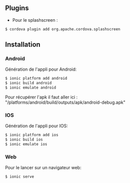 ## Plugins 
 
- Pour le splashscreen : 
```bash
$ cordova plugin add org.apache.cordova.splashscreen 
```

## Installation 

### Android
Génération de l'appli pour Android: 
```bash
$ ionic platform add android
$ ionic build android
$ ionic emulate android
```
Pour récupérer l'apk il faut aller ici : "/platforms/android/build/outputs/apk/android-debug.apk"

### IOS
Génération de l'appli pour IOS: 
```bash
$ ionic platform add ios
$ ionic build ios
$ ionic emulate ios
```

### Web
Pour le lancer sur un navigateur web:
```bash
$ ionic serve
```
